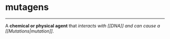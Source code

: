 # mutagens
---
A **chemical or physical agent** that *interacts with [[DNA]] and can cause a [[Mutations|mutation]]*.